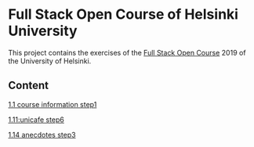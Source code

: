 
# Full Stack Open Course of Helsinki University

This project contains the exercises of the [Full Stack Open Course](https://fullstackopen.com/en/) 2019 of the University of Helsinki.

## Content
 [ 1.1 course information step1](https://github.com/sajjadtaghilou/full-stack-helsinki/tree/master/PART%201/1.1%20course%20information%20step1)

 [ 1.11:unicafe step6](https://github.com/sajjadtaghilou/full-stack-helsinki/tree/master/PART%201/1.11%20unicafe%20step6)
 
 [1.14 anecdotes step3](https://github.com/sajjadtaghilou/full-stack-helsinki/tree/master/PART%201/1.14%20anecdotes%20step3)


